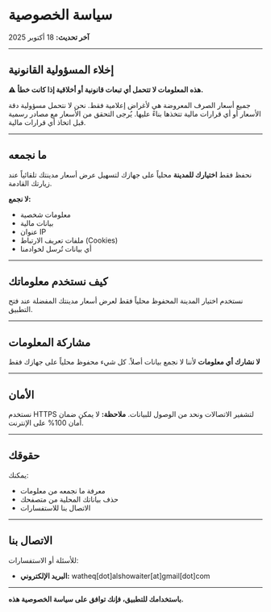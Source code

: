 # سياسة الخصوصية

**آخر تحديث:** 18 أكتوبر 2025

---

## إخلاء المسؤولية القانونية

**⚠️ هذه المعلومات لا تتحمل أي تبعات قانونية أو أخلاقية إذا كانت خطأ.**

جميع أسعار الصرف المعروضة هي لأغراض إعلامية فقط. نحن لا نتحمل مسؤولية دقة الأسعار أو أي قرارات مالية تتخذها بناءً عليها. يُرجى التحقق من الأسعار مع مصادر رسمية قبل اتخاذ أي قرارات مالية.

---

## ما نجمعه

نحفظ فقط **اختيارك للمدينة** محلياً على جهازك لتسهيل عرض أسعار مدينتك تلقائياً عند زيارتك القادمة.

**لا نجمع:**
- معلومات شخصية
- بيانات مالية
- عنوان IP
- ملفات تعريف الارتباط (Cookies)
- أي بيانات تُرسل لخوادمنا

---

## كيف نستخدم معلوماتك

نستخدم اختيار المدينة المحفوظ محلياً فقط لعرض أسعار مدينتك المفضلة عند فتح التطبيق.

---

## مشاركة المعلومات

**لا نشارك أي معلومات** لأننا لا نجمع بيانات أصلاً. كل شيء محفوظ محلياً على جهازك فقط

---

## الأمان

نستخدم HTTPS لتشفير الاتصالات ونحد من الوصول للبيانات. **ملاحظة:** لا يمكن ضمان أمان 100% على الإنترنت.

---

## حقوقك

يمكنك:
- معرفة ما نجمعه من معلومات
- حذف بياناتك المحلية من متصفحك
- الاتصال بنا للاستفسارات

---

## الاتصال بنا

للأسئلة أو الاستفسارات:
- **البريد الإلكتروني:** watheq[dot]alshowaiter[at]gmail[dot]com

---

**باستخدامك للتطبيق، فإنك توافق على سياسة الخصوصية هذه.**
